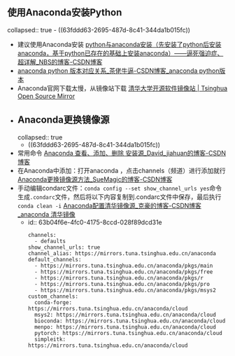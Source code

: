 ## 使用Anaconda安装Python
collapsed:: true
	- ((63fddd63-2695-487d-8c41-344da1b015fc))
- 建议使用Anaconda安装 [python与anaconda安装（先安装了python后安装anaconda，基于python已存在的基础上安装anaconda）——逼死强迫症、超详解_NBS的博客-CSDN博客](https://blog.csdn.net/qq_43529415/article/details/100847887)
- [anaconda python 版本对应关系_茶佬牛逼-CSDN博客_anaconda python版本](https://blog.csdn.net/yuejisuo1948/article/details/81043823)
- Anaconda官网下载太慢，从镜像站下载 [清华大学开源软件镜像站 | Tsinghua Open Source Mirror](https://mirrors.tuna.tsinghua.edu.cn/)
- ## Anaconda更换镜像源
  collapsed:: true
	- ((63fddd63-2695-487d-8c41-344da1b015fc))
- 常用命令 [Anaconda 查看、添加、删除 安装源_David_jiahuan的博客-CSDN博客](https://blog.csdn.net/david_jiahuan/article/details/104544957?utm_medium=distribute.pc_relevant.none-task-blog-baidujs_title-2&spm=1001.2101.3001.4242)
- 在Anaconda中添加：打开anaconda ，点击channels（频道）进行添加就行 [Anaconda更换镜像源方法_SueMagic的博客-CSDN博客](https://blog.csdn.net/SueMagic/article/details/85332457)
- 手动编辑condarc文件：`conda config --set show_channel_urls yes`命令生成`.condarc`文件，然后将以下内容复制到.condarc文件中保存，最后执行`conda clean -i` [Anaconda配置清华镜像源_克豪的博客-CSDN博客_anaconda 清华镜像](https://blog.csdn.net/qq754772661/article/details/107174824/)
	- id:: 63b04f6e-4fc0-4175-8ccd-028f89dcd31e
	  ``` text
	  channels:
	    - defaults
	  show_channel_urls: true
	  channel_alias: https://mirrors.tuna.tsinghua.edu.cn/anaconda
	  default_channels:
	    - https://mirrors.tuna.tsinghua.edu.cn/anaconda/pkgs/main
	    - https://mirrors.tuna.tsinghua.edu.cn/anaconda/pkgs/free
	    - https://mirrors.tuna.tsinghua.edu.cn/anaconda/pkgs/r
	    - https://mirrors.tuna.tsinghua.edu.cn/anaconda/pkgs/pro
	    - https://mirrors.tuna.tsinghua.edu.cn/anaconda/pkgs/msys2
	  custom_channels:
	    conda-forge: https://mirrors.tuna.tsinghua.edu.cn/anaconda/cloud
	    msys2: https://mirrors.tuna.tsinghua.edu.cn/anaconda/cloud
	    bioconda: https://mirrors.tuna.tsinghua.edu.cn/anaconda/cloud
	    menpo: https://mirrors.tuna.tsinghua.edu.cn/anaconda/cloud
	    pytorch: https://mirrors.tuna.tsinghua.edu.cn/anaconda/cloud
	    simpleitk: https://mirrors.tuna.tsinghua.edu.cn/anaconda/cloud
	  ```